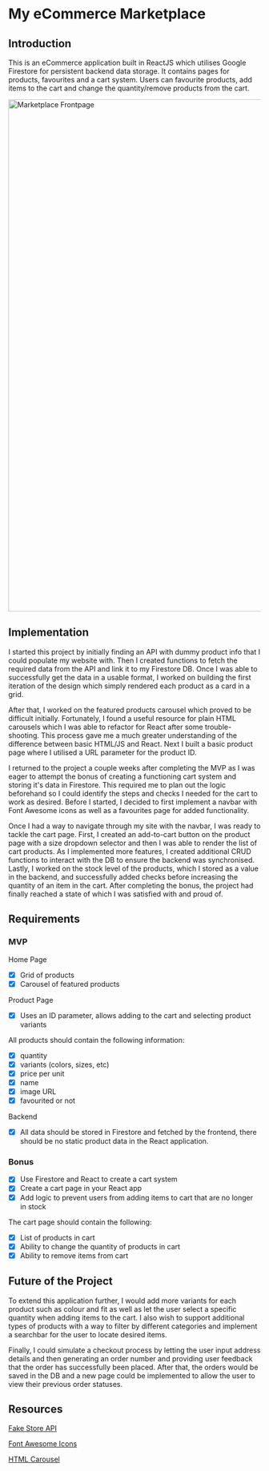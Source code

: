 # My eCommerce Marketplace

## Introduction

This is an eCommerce application built in ReactJS which utilises Google Firestore for persistent backend data storage. It contains pages for products, favourites and a cart system. Users can favourite products, add items to the cart and change the quantity/remove products from the cart.

<img width="1024" alt="Marketplace Frontpage" src="https://user-images.githubusercontent.com/100544978/169759437-134d6867-b72f-43df-9e7f-95a443cc3aec.png">

## Implementation

I started this project by initially finding an API with dummy product info that I could populate my website with. Then I created functions to fetch the required data from the API and link it to my Firestore DB. Once I was able to successfully get the data in a usable format, I worked on building the first iteration of the design which simply rendered each product as a card in a grid.

After that, I worked on the featured products carousel which proved to be difficult initially. Fortunately, I found a useful resource for plain HTML carousels which I was able to refactor for React after some trouble-shooting. This process gave me a much greater understanding of the difference between basic HTML/JS and React. Next I built a basic product page where I utilised a URL parameter for the product ID.

I returned to the project a couple weeks after completing the MVP as I was eager to attempt the bonus of creating a functioning cart system and storing it's data in Firestore. This required me to plan out the logic beforehand so I could identify the steps and checks I needed for the cart to work as desired. Before I started, I decided to first implement a navbar with Font Awesome icons as well as a favourites page for added functionality.

Once I had a way to navigate through my site with the navbar, I was ready to tackle the cart page. First, I created an add-to-cart button on the product page with a size dropdown selector and then I was able to render the list of cart products. As I implemented more features, I created additional CRUD functions to interact with the DB to ensure the backend was synchronised. Lastly, I worked on the stock level of the products, which I stored as a value in the backend, and successfully added checks before increasing the quantity of an item in the cart. After completing the bonus, the project had finally reached a state of which I was satisfied with and proud of.

## Requirements

### MVP

Home Page

-   [x] Grid of products
-   [x] Carousel of featured products

Product Page

-   [x] Uses an ID parameter, allows adding to the cart and selecting product variants

All products should contain the following information:

-   [x] quantity
-   [x] variants (colors, sizes, etc)
-   [x] price per unit
-   [x] name
-   [x] image URL
-   [x] favourited or not

Backend

-   [x] All data should be stored in Firestore and fetched by the frontend, there should be no static product data in the React application.

### Bonus

-   [x] Use Firestore and React to create a cart system
-   [x] Create a cart page in your React app
-   [x] Add logic to prevent users from adding items to cart that are no longer in stock

The cart page should contain the following:

-   [x] List of products in cart
-   [x] Ability to change the quantity of products in cart
-   [x] Ability to remove items from cart

## Future of the Project

To extend this application further, I would add more variants for each product such as colour and fit as well as let the user select a specific quantity when adding items to the cart. I also wish to support additional types of products with a way to filter by different categories and implement a searchbar for the user to locate desired items.

Finally, I could simulate a checkout process by letting the user input address details and then generating an order number and providing user feedback that the order has successfully been placed. After that, the orders would be saved in the DB and a new page could be implemented to allow the user to view their previous order statuses.

## Resources

[Fake Store API](https://fakestoreapi.com/)

[Font Awesome Icons](https://fontawesome.com/)

[HTML Carousel](https://appcode.app/how-to-create-an-html-carousel/)
